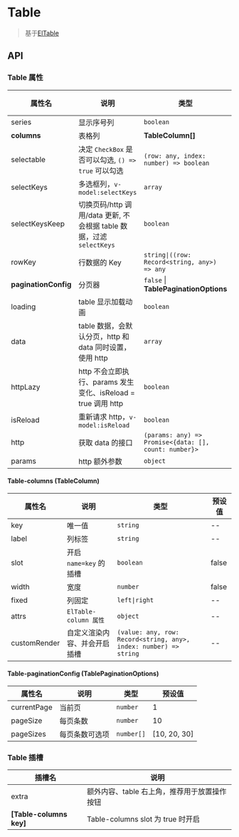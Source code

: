 # Table

> 基于[ElTable](https://element-plus.org/zh-CN/component/table.html)

## API

### Table 属性

| 属性名               | 说明                                                                | 类型                                                  | 预设值 |
| -------------------- | ------------------------------------------------------------------- | ----------------------------------------------------- | ------ |
| series               | 显示序号列                                                          | `boolean`                                             | true   |
| **columns**          | 表格列                                                              | **TableColumn[]**                                     | --     |
| selectable           | 决定 `CheckBox` 是否可以勾选, `() => true` 可以勾选                 | `(row: any, index: number) => boolean`                | --     |
| selectKeys           | 多选框列，`v-model:selectKeys`                                      | `array`                                               | --     |
| selectKeysKeep       | 切换页码/http 调用/data 更新, 不会根据 table 数据，过滤`selectKeys` | `boolean`                                             | false  |
| rowKey               | 行数据的 Key                                                        | `string\|((row: Record<string, any>) => any`          | id     |
| **paginationConfig** | 分页器                                                              | `false` \| **TablePaginationOptions**                 | --     |
| loading              | table 显示加载动画                                                  | `boolean`                                             | --     |
| data                 | table 数据，会默认分页，http 和 data 同时设置，使用 http            | `array`                                               | --     |
| httpLazy             | http 不会立即执行、params 发生变化、isReload = true 调用 http       | `boolean`                                             | false  |
| isReload             | 重新请求 http，`v-model:isReload`                                   | `boolean`                                             | false  |
| http                 | 获取 data 的接口                                                    | `(params: any) => Promise<{data: [], count: number}>` | --     |
| params               | http 额外参数                                                       | `object`                                              | --     |

#### Table-columns (TableColumn)

| 属性名       | 说明                         | 类型                                                              | 预设值 |
| ------------ | ---------------------------- | ----------------------------------------------------------------- | ------ |
| key          | 唯一值                       | `string`                                                          | --     |
| label        | 列标签                       | `string`                                                          | --     |
| slot         | 开启 `name=key` 的插槽       | `boolean`                                                         | false  |
| width        | 宽度                         | `number`                                                          | false  |
| fixed        | 列固定                       | `left\|right`                                                     | --     |
| attrs        | `ElTable-column 属性`        | `object`                                                          | --     |
| customRender | 自定义渲染内容、并会开启插槽 | `(value: any, row: Record<string, any>, index: number) => string` | --     |

#### Table-paginationConfig (TablePaginationOptions)

| 属性名      | 说明           | 类型       | 预设值       |
| ----------- | -------------- | ---------- | ------------ |
| currentPage | 当前页         | `number`   | 1            |
| pageSize    | 每页条数       | `number`   | 10           |
| pageSizes   | 每页条数可选项 | `number[]` | [10, 20, 30] |

### Table 插槽

| 插槽名                  | 说明                                         |
| ----------------------- | -------------------------------------------- |
| extra                   | 额外内容、table 右上角，推荐用于放置操作按钮 |
| **[Table-columns key]** | Table-columns slot 为 true 时开启            |
